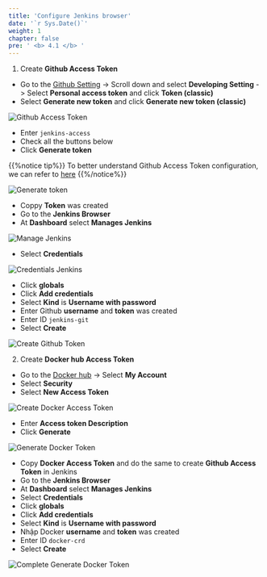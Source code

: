 ```yaml
---
title: 'Configure Jenkins browser'
date: '`r Sys.Date()`'
weight: 1
chapter: false
pre: ' <b> 4.1 </b> '
---
```


1. Create **Github Access Token**

- Go to the [Github Setting](https://github.com/settings/profile) -> Scroll down and select **Developing Setting** -> Select **Personal access token** and click **Token (classic)**
- Select **Generate new token** and click **Generate new token (classic)**

![Github Access Token](/images/4.cicd/4.1-generategittoken.png)

- Enter `jenkins-access`
- Check all the buttons below
- Click **Generate token**

{{%notice tip%}}
To better understand Github Access Token configuration, we can refer to [here](https://docs.cloudbees.com/docs/cloudbees-ci-kb/latest/client-and-managed-controllers/github-user-scopes-and-organization-permissions-overview)
{{%/notice%}}

![Generate token](/images/4.cicd/4.1-generatetoken.png)

- Coppy **Token** was created
- Go to the **Jenkins Browser**
- At **Dashboard** select **Manages Jenkins**

![Manage Jenkins](/images/4.cicd/4.1-managejenkins.png)

- Select **Credentials**

![Credentials Jenkins](/images/4.cicd/4.1-credentials.png)

- Click **globals**
- Click **Add credentials**
- Select **Kind** is **Username with password**
- Enter Github **username** and **token** was created
- Enter ID `jenkins-git`
- Select **Create**

![Create Github Token](/images/4.cicd/4.1-creategittoken.png)

2. Create **Docker hub Access Token**

- Go to the [Docker hub](https://hub.docker.com/) -> Select **My Account**
- Select **Security**
- Select **New Access Token**

![Create Docker Access Token](/images/4.cicd/4.1-createdockertoken.png)

- Enter **Access token Description**
- Click **Generate**

![Generate Docker Token](/images/4.cicd/4.1-generatedockertoken.png)

- Copy **Docker Access Token** and do the same to create **Github Access Token** in Jenkins
- Go to the **Jenkins Browser**
- At **Dashboard** select **Manages Jenkins**
- Select **Credentials**
- Click **globals**
- Click **Add credentials**
- Select **Kind** is **Username with password**
- Nhập Docker **username** and **token** was created
- Enter ID `docker-crd`
- Select **Create**

![Complete Generate Docker Token](/images/4.cicd/4.1-completegeneratedockertoken.png)
